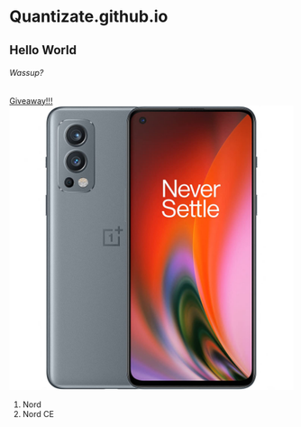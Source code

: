 # Quantizate.github.io
## Hello World
###### Wassup?
[Giveaway!!!](https://www.youtube.com/watch?v=dQw4w9WgXcQ)<br>
<img src="71KVeQql77S._SL1500_.jpg">
1. Nord
2. Nord CE

